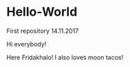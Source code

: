 # Hello-World
First repository 14.11.2017

Hi everybody!

Here Fridakhalo! I also loves moon tacos!
